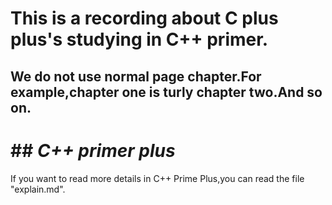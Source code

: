 # This is a recording about C plus plus's studying in C++ primer.

## We do not use normal page chapter.For example,chapter one is turly chapter two.And so on.

# ## *C++ primer plus*


If you want to read more details in C++ Prime Plus,you can read the file "explain.md".

